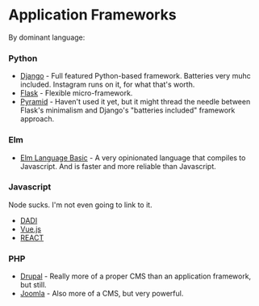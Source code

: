 # Application Frameworks
By dominant language:

### Python

- [Django](https://www.djangoproject.com/) - Full featured Python-based framework. Batteries very muhc included. Instagram runs on it, for what that's worth. 
- [Flask](http://flask.pocoo.org/) - Flexible micro-framework.
- [Pyramid](https://trypyramid.com/) - Haven't used it yet, but it might thread the needle between Flask's minimalism and Django's "batteries included" framework approach.


### Elm
- [Elm Language Basic](https://www.elm-lang.org) - A very opinionated language that compiles to Javascript. And is faster and more reliable than Javascript.


### Javascript
Node sucks. I'm not even going to link to it.
- [DADI](http://beta.dadi.tech/)
- [Vue.js](https://vuejs.org/)
- [REACT](https://reactjs.org/)


### PHP
- [Drupal](https://www.drupal.org/) - Really more of a proper CMS than an application framework, but still.
- [Joomla](https://www.joomla.org/) - Also more of a CMS, but very powerful.